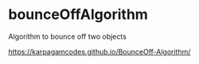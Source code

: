 # bounceOffAlgorithm
Algorithm to bounce off two objects

https://karpagamcodes.github.io/BounceOff-Algorithm/
